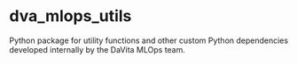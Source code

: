 # dva_mlops_utils

Python package for utility functions and other custom Python dependencies developed internally by the DaVita MLOps team.